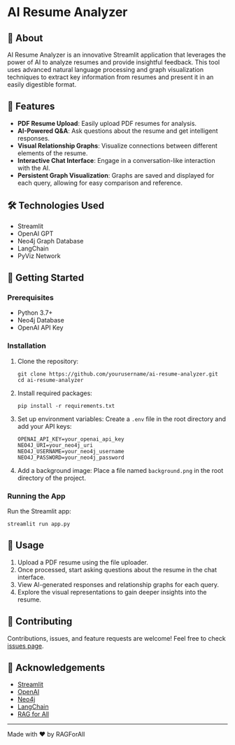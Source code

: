 # AI Resume Analyzer

## 📄 About
AI Resume Analyzer is an innovative Streamlit application that leverages the power of AI to analyze resumes and provide insightful feedback. This tool uses advanced natural language processing and graph visualization techniques to extract key information from resumes and present it in an easily digestible format.

## 🌟 Features
- **PDF Resume Upload**: Easily upload PDF resumes for analysis.
- **AI-Powered Q&A**: Ask questions about the resume and get intelligent responses.
- **Visual Relationship Graphs**: Visualize connections between different elements of the resume.
- **Interactive Chat Interface**: Engage in a conversation-like interaction with the AI.
- **Persistent Graph Visualization**: Graphs are saved and displayed for each query, allowing for easy comparison and reference.

## 🛠 Technologies Used
- Streamlit
- OpenAI GPT
- Neo4j Graph Database
- LangChain
- PyViz Network

## 🚀 Getting Started

### Prerequisites
- Python 3.7+
- Neo4j Database
- OpenAI API Key

### Installation
1. Clone the repository:
   ```
   git clone https://github.com/yourusername/ai-resume-analyzer.git
   cd ai-resume-analyzer
   ```

2. Install required packages:
   ```
   pip install -r requirements.txt
   ```

3. Set up environment variables:
   Create a `.env` file in the root directory and add your API keys:
   ```
   OPENAI_API_KEY=your_openai_api_key
   NEO4J_URI=your_neo4j_uri
   NEO4J_USERNAME=your_neo4j_username
   NEO4J_PASSWORD=your_neo4j_password
   ```

4. Add a background image:
   Place a file named `background.png` in the root directory of the project.

### Running the App
Run the Streamlit app:
```
streamlit run app.py
```

## 📌 Usage
1. Upload a PDF resume using the file uploader.
2. Once processed, start asking questions about the resume in the chat interface.
3. View AI-generated responses and relationship graphs for each query.
4. Explore the visual representations to gain deeper insights into the resume.

## 🤝 Contributing
Contributions, issues, and feature requests are welcome! Feel free to check [issues page](https://github.com/yourusername/ai-resume-analyzer/issues).



## 🙏 Acknowledgements
- [Streamlit](https://streamlit.io/)
- [OpenAI](https://openai.com/)
- [Neo4j](https://neo4j.com/)
- [LangChain](https://langchain.com/)
- [RAG for All](https://www.ragforall.com)

---
Made with ❤️ by RAGForAll